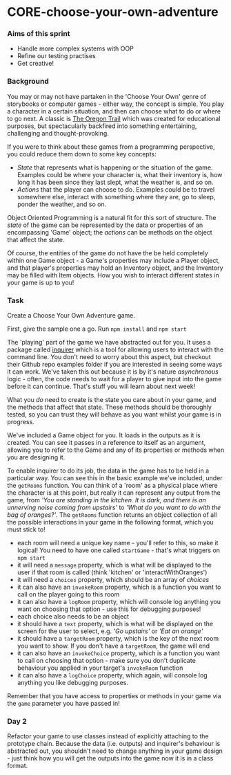 # CORE-choose-your-own-adventure

### Aims of this sprint

- Handle more complex systems with OOP
- Refine our testing practises
- Get creative!

### Background

You may or may not have partaken in the 'Choose Your Own' genre of storybooks or computer games - either way, the concept is simple. You play a character in a certain situation, and then can choose what to do or where to go next. A classic is [The Oregon Trail](https://classicreload.com/oregon-trail.html) which was created for educational purposes, but spectacularly backfired into something entertaining, challenging and thought-provoking.

If you were to think about these games from a programming perspective, you could reduce them down to some key concepts:

- _State_ that represents what is happening or the situation of the game. Examples could be where your character is, what their inventory is, how long it has been since they last slept, what the weather is, and so on.
- _Actions_ that the player can choose to do. Examples could be to travel somewhere else, interact with something where they are, go to sleep, ponder the weather, and so on.

Object Oriented Programming is a natural fit for this sort of structure. The _state_ of the game can be represented by the data or properties of an encompassing 'Game' object; the _actions_ can be methods on the object that affect the state.

Of course, the entities of the game do not have the be held completely within one Game object - a Game's properties may include a Player object, and that player's properties may hold an Inventory object, and the Inventory may be filled with Item objects. How you wish to interact different states in your game is up to you!

### Task

Create a Choose Your Own Adventure game.

First, give the sample one a go. Run `npm install` and `npm start`

The 'playing' part of the game we have abstracted out for you. It uses a package called [inquirer](https://www.npmjs.com/package/inquirer/v/5.0.1) which is a tool for allowing users to interact with the command line. You don't need to worry about this aspect, but checkout their Github repo examples folder if you are interested in seeing some ways it can work. We've taken this out because it is by it's nature _asynchronous_ logic - often, the code needs to wait for a player to give input into the game before it can continue. That's stuff you will learn about next week!

What you _do_ need to create is the state you care about in your game, and the methods that affect that state. These methods should be thoroughly tested, so you can trust they will behave as you want whilst your game is in progress.

We've included a Game object for you. It loads in the outputs as it is created. You can see it passes in a reference to itself as an argument, allowing you to refer to the Game and any of its properties or methods when you are designing it.

To enable inquirer to do its job, the data in the game has to be held in a particular way. You can see this in the basic example we've included, under the `getRooms` function. You can think of a 'room' as a physical place where the character is at this point, but really it can represent any output from the game, from _'You are standing in the kitchen. It is dark, and there is an unnerving noise coming from upstairs'_ to _'What do you want to do with the bag of oranges?'_. The `getRooms` function returns an object collection of all the possible interactions in your game in the following format, which you must stick to!

- each room will need a unique key name - you'll refer to this, so make it logical! You need to have one called `startGame` - that's what triggers on `npm start`
- it will need a `message` property, which is what will be displayed to the user if that room is called (think 'kitchen' or 'interactWithOranges')
- it will need a `choices` property, which should be an array of _choices_
- it can also have an `invokeRoom` property, which is a function you want to call on the player going to this room
- it can also have a `logRoom` property, which will console log anything you want on choosing that option - use this for debugging purposes!
- each choice also needs to be an object
- it should have a `text` property, which is what will be displayed on the screen for the user to select, e.g. _'Go upstairs'_ or _'Eat an orange'_
- it should have a `targetRoom` property, which is the key of the next room you want to show. If you don't have a `targetRoom`, the game will end
- it can also have an `invokeChoice` property, which is a function you want to call on choosing that option - make sure you don't duplicate behaviour you applied in your target's `invokeRoom` function
- it can also have a `logChoice` property, which again, will console log anything you like debugging purposes.

Remember that you have access to properties or methods in your game via the `game` parameter you have passed in!

### Day 2

Refactor your game to use classes instead of explicitly attaching to the prototype chain. Because the data (i.e. outputs) and inquirer's behaviour is abstracted out, you shouldn't need to change anything in your game design - just think how you will get the outputs into the game now it is in a class format.
